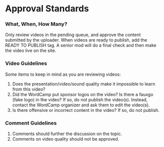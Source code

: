 # Approval Standards

### What, When, How Many?

Only review videos in the pending queue, and approve the content submitted by the uploader. When videos are ready to publish, add the READY TO PUBLISH tag. A senior mod will do a final check and then make the video live on the site.

### Video Guidelines

Some items to keep in mind as you are reviewing videos:

1. Does the presentation/video/sound quality make it impossible to learn from this video?
2. Did the WordCamp put sponsor logos on the video? Is there a fauxgo (fake logo) in the video? If so, do not publish the video(s). Instead, contact the WordCamp organizer and ask them to edit the video(s).
3. Is there offensive or incorrect content in the video? If so, do not publish.
 
### Comment Guidelines
1. Comments should further the discussion on the topic.
2. Comments on video quality should not be approved.
